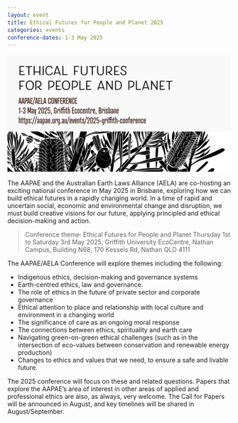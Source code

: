 ```yaml
---
layout: event
title: Ethical Futures for People and Planet 2025
categories: events
conference-dates: 1-3 May 2025
---
```


<img src="/media/ethical-futures-aape.png" alt="Ethical Futures for People and Planet 2025" />

The AAPAE and the Australian Earth Laws Alliance (AELA) are co-hosting an exciting national conference in May 2025 in Brisbane, exploring how we can build ethical futures in a rapidly changing world. In a time of rapid and uncertain social, economic and environmental change and disruption, we must build creative visions for our future, applying principled and ethical decision-making and action.

> Conference theme: Ethical Futures for People and Planet
> Thursday 1st to Saturday 3rd May 2025,
> Griffith University EcoCentre, Nathan Campus, Building N68, 170 Kessels Rd, Nathan QLD 4111

The AAPAE/AELA Conference will explore themes including the following:

* Indigenous ethics, decision-making and governance systems
* Earth-centred ethics, law and governance.
* The role of ethics in the future of private sector and corporate governance
* Ethical attention to place and relationship with local culture and environment in a changing world
* The significance of care as an ongoing moral response
* The connections between ethics, spirituality and earth care
* Navigating green-on-green ethical challenges (such as in the intersection of eco-values between conservation and renewable energy production)
* Changes to ethics and values that we need, to ensure a safe and livable future.

The 2025 conference will focus on these and related questions. Papers that explore the AAPAE’s area of interest in other areas of applied and professional ethics are also, as always, very welcome. The Call for Papers will be announced in August, and key timelines will be shared in August/September.


